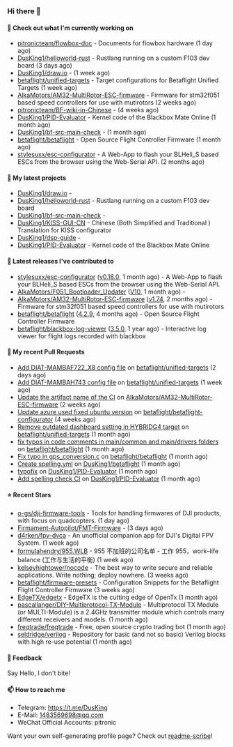 ### Hi there 👋

#### 👷 Check out what I'm currently working on

- [pitronicteam/flowbox-doc](https://github.com/pitronicteam/flowbox-doc) - Documents for flowbox hardware (1 day ago)
- [DusKing1/helloworld-rust](https://github.com/DusKing1/helloworld-rust) - Rustlang running on a custom F103 dev board (3 days ago)
- [DusKing1/draw.io](https://github.com/DusKing1/draw.io) -  (1 week ago)
- [betaflight/unified-targets](https://github.com/betaflight/unified-targets) - Target configurations for Betaflight Unified Targets (1 week ago)
- [AlkaMotors/AM32-MultiRotor-ESC-firmware](https://github.com/AlkaMotors/AM32-MultiRotor-ESC-firmware) - Firmware for stm32f051 based speed controllers for use with mutirotors (2 weeks ago)
- [pitronicteam/BF-wiki-in-Chinese](https://github.com/pitronicteam/BF-wiki-in-Chinese) -  (4 weeks ago)
- [DusKing1/PID-Evaluator](https://github.com/DusKing1/PID-Evaluator) - Kernel code of the Blackbox Mate Online (1 month ago)
- [DusKing1/bf-src-main-check](https://github.com/DusKing1/bf-src-main-check) -  (1 month ago)
- [betaflight/betaflight](https://github.com/betaflight/betaflight) - Open Source Flight Controller Firmware (1 month ago)
- [stylesuxx/esc-configurator](https://github.com/stylesuxx/esc-configurator) - A Web-App to flash your BLHeli_S based ESCs from the browser using the Web-Serial API. (2 months ago)

#### 🌱 My latest projects

- [DusKing1/draw.io](https://github.com/DusKing1/draw.io) - 
- [DusKing1/helloworld-rust](https://github.com/DusKing1/helloworld-rust) - Rustlang running on a custom F103 dev board
- [DusKing1/bf-src-main-check](https://github.com/DusKing1/bf-src-main-check) - 
- [DusKing1/KISS-GUI-CN](https://github.com/DusKing1/KISS-GUI-CN) - Chinese (Both Simplified and Traditional ) Translation for KISS configurator
- [DusKing1/dsp-guide](https://github.com/DusKing1/dsp-guide) - 
- [DusKing1/PID-Evaluator](https://github.com/DusKing1/PID-Evaluator) - Kernel code of the Blackbox Mate Online

#### 🔭 Latest releases I've contributed to

- [stylesuxx/esc-configurator](https://github.com/stylesuxx/esc-configurator) ([v0.18.0](https://github.com/stylesuxx/esc-configurator/releases/tag/v0.18.0), 1 month ago) - A Web-App to flash your BLHeli_S based ESCs from the browser using the Web-Serial API.
- [AlkaMotors/F051_Bootloader_Updater](https://github.com/AlkaMotors/F051_Bootloader_Updater) ([V10](https://github.com/AlkaMotors/F051_Bootloader_Updater/releases/tag/V10), 1 month ago) - 
- [AlkaMotors/AM32-MultiRotor-ESC-firmware](https://github.com/AlkaMotors/AM32-MultiRotor-ESC-firmware) ([v1.74](https://github.com/AlkaMotors/AM32-MultiRotor-ESC-firmware/releases/tag/v1.74), 2 months ago) - Firmware for stm32f051 based speed controllers for use with mutirotors
- [betaflight/betaflight](https://github.com/betaflight/betaflight) ([4.2.9](https://github.com/betaflight/betaflight/releases/tag/4.2.9), 4 months ago) - Open Source Flight Controller Firmware
- [betaflight/blackbox-log-viewer](https://github.com/betaflight/blackbox-log-viewer) ([3.5.0](https://github.com/betaflight/blackbox-log-viewer/releases/tag/3.5.0), 1 year ago) - Interactive log viewer for flight logs recorded with blackbox

#### 🔨 My recent Pull Requests

- [Add DIAT-MAMBAF722_X8 config file](https://github.com/betaflight/unified-targets/pull/507) on [betaflight/unified-targets](https://github.com/betaflight/unified-targets) (2 days ago)
- [Add DIAT-MAMBAH743 config file](https://github.com/betaflight/unified-targets/pull/505) on [betaflight/unified-targets](https://github.com/betaflight/unified-targets) (1 week ago)
- [Update the artifact name of the CI](https://github.com/AlkaMotors/AM32-MultiRotor-ESC-firmware/pull/66) on [AlkaMotors/AM32-MultiRotor-ESC-firmware](https://github.com/AlkaMotors/AM32-MultiRotor-ESC-firmware) (2 weeks ago)
- [Update azure used fixed ubuntu version](https://github.com/betaflight/betaflight-configurator/pull/2576) on [betaflight/betaflight-configurator](https://github.com/betaflight/betaflight-configurator) (4 weeks ago)
- [Remove outdated dashboard setting in HYBRIDG4 target](https://github.com/betaflight/unified-targets/pull/498) on [betaflight/unified-targets](https://github.com/betaflight/unified-targets) (1 month ago)
- [fix typos in code comments in main/common and main/drivers folders](https://github.com/betaflight/betaflight/pull/10905) on [betaflight/betaflight](https://github.com/betaflight/betaflight) (1 month ago)
- [Fix typo in gps_conversion.c](https://github.com/betaflight/betaflight/pull/10904) on [betaflight/betaflight](https://github.com/betaflight/betaflight) (1 month ago)
- [Create spelling.yml](https://github.com/DusKing1/betaflight/pull/1) on [DusKing1/betaflight](https://github.com/DusKing1/betaflight) (1 month ago)
- [typofix](https://github.com/DusKing1/PID-Evaluator/pull/9) on [DusKing1/PID-Evaluator](https://github.com/DusKing1/PID-Evaluator) (1 month ago)
- [Add spelling check CI](https://github.com/DusKing1/PID-Evaluator/pull/8) on [DusKing1/PID-Evaluator](https://github.com/DusKing1/PID-Evaluator) (1 month ago)

#### ⭐ Recent Stars

- [o-gs/dji-firmware-tools](https://github.com/o-gs/dji-firmware-tools) - Tools for handling firmwares of DJI products, with focus on quadcopters. (1 day ago)
- [Firmament-Autopilot/FMT-Firmware](https://github.com/Firmament-Autopilot/FMT-Firmware) -  (3 days ago)
- [d4rken/fpv-dvca](https://github.com/d4rken/fpv-dvca) - An unofficial companion app for DJI&#39;s Digital FPV System. (1 week ago)
- [formulahendry/955.WLB](https://github.com/formulahendry/955.WLB) - 955 不加班的公司名单 - 工作 955，work–life balance (工作与生活的平衡) (1 week ago)
- [kelseyhightower/nocode](https://github.com/kelseyhightower/nocode) - The best way to write secure and reliable applications. Write nothing; deploy nowhere. (3 weeks ago)
- [betaflight/firmware-presets](https://github.com/betaflight/firmware-presets) - Configuration Snippets for the Betaflight Flight Controller Firmware (3 weeks ago)
- [EdgeTX/edgetx](https://github.com/EdgeTX/edgetx) - EdgeTX is the cutting edge of OpenTx (1 month ago)
- [pascallanger/DIY-Multiprotocol-TX-Module](https://github.com/pascallanger/DIY-Multiprotocol-TX-Module) - Multiprotocol TX Module (or MULTI-Module) is a 2.4GHz transmitter module which controls many different receivers and models. (1 month ago)
- [freqtrade/freqtrade](https://github.com/freqtrade/freqtrade) - Free, open source crypto trading bot (1 month ago)
- [seldridge/verilog](https://github.com/seldridge/verilog) - Repository for basic (and not so basic) Verilog blocks with high re-use potential (1 month ago)

#### 💬 Feedback

Say Hello, I don't bite!

#### 📫 How to reach me

- Telegram: https://t.me/DusKing
- E-Mail: 1483569698@qq.com
- WeChat Official Accounts: pitronic

Want your own self-generating profile page? Check out [readme-scribe](https://github.com/muesli/readme-scribe)!
